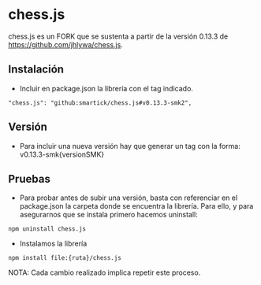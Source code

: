 # chess.js

chess.js es un FORK que se sustenta a partir de la versión 0.13.3 de https://github.com/jhlywa/chess.js.

## Instalación
- Incluir en package.json la librería con el tag indicado.

~~~
"chess.js": "github:smartick/chess.js#v0.13.3-smk2",
~~~


## Versión
- Para incluir una nueva versión hay que generar un tag con la forma: v0.13.3-smk{versionSMK} 


## Pruebas
- Para probar antes de subir una versión, basta con referenciar en el package.json la carpeta donde se encuentra la librería. Para ello, y para asegurarnos que se instala primero hacemos uninstall:

~~~
npm uninstall chess.js
~~~

- Instalamos la librería

~~~
npm install file:{ruta}/chess.js
~~~

NOTA: Cada cambio realizado implica repetir este proceso.